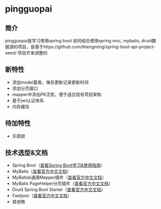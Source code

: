 # pingguopai
## 简介
pingguopai是学习使用spring boot 如何结合使用spring mvc, mybatis, druid数据源的项目，是基于https://github.com/lihengming/spring-boot-api-project-seed/ 项目开发调整的
## 新特性
- 添加model基类，保存更新记录更新时间
- 添加分页接口
- mapper中添加PK泛型，便于适应现有项目架构
- 基于jwt认证体系
- 内存缓存
## 待加特性
- 乐观锁   
## 技术选型&文档
- Spring Boot（[查看Spring Boot学习&使用指南](http://www.jianshu.com/p/1a9fd8936bd8)）
- MyBatis（[查看官方中文文档](http://www.mybatis.org/mybatis-3/zh/index.html)）
- MyBatisb通用Mapper插件（[查看官方中文文档](https://mapperhelper.github.io/docs/)）
- MyBatis PageHelper分页插件（[查看官方中文文档](https://pagehelper.github.io/)）
- Druid Spring Boot Starter（[查看官方中文文档](https://github.com/alibaba/druid/tree/master/druid-spring-boot-starter/)）
- Fastjson（[查看官方中文文档](https://github.com/Alibaba/fastjson/wiki/%E9%A6%96%E9%A1%B5)）
- 其他略
